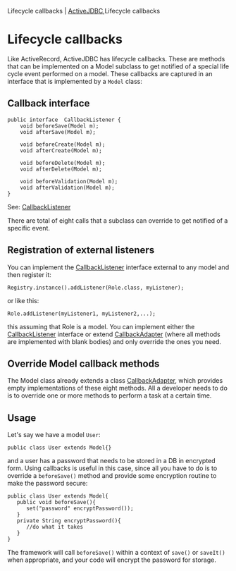 Lifecycle callbacks | <a href="/activejdbc">ActiveJDBC</a>,Lifecycle callbacks


<div id="toc"></div>

# Lifecycle callbacks

Like ActiveRecord, ActiveJDBC has lifecycle callbacks. These are methods that can be implemented on a Model subclass to get notified of a special life cycle event performed on a model. These callbacks are captured in an interface that is implemented by a `Model` class:

## Callback interface

~~~~ {.java}
public interface  CallbackListener {
    void beforeSave(Model m);
    void afterSave(Model m);

    void beforeCreate(Model m);
    void afterCreate(Model m);

    void beforeDelete(Model m);
    void afterDelete(Model m);

    void beforeValidation(Model m);
    void afterValidation(Model m);
}
~~~~

See: [CallbackListener](http://javalite.github.io/activejdbc/org/javalite/activejdbc/CallbackListener.html)

There are total of eight calls that a subclass can override to get notified of a specific event.

## Registration of external listeners

You can implement the [CallbackListener](http://javalite.github.io/activejdbc/org/javalite/activejdbc/CallbackListener.html)
interface external to any model and then register it:

~~~~ {.java}
Registry.instance().addListener(Role.class, myListener);
~~~~

or like this:

~~~~ {.java}
Role.addListener(myListener1, myListener2,...);
~~~~

this assuming that Role is a model. You can implement either the [CallbackListener](http://javalite.github.io/activejdbc/org/javalite/activejdbc/CallbackListener.html) interface or extend
[CallbackAdapter](http://javalite.github.io/activejdbc/org/javalite/activejdbc/CallbackAdapter.html) (where all methods
are implemented with blank bodies) and only override the ones you need.

## Override Model callback methods

The Model class already extends a class [CallbackAdapter](http://javalite.github.io/activejdbc/org/javalite/activejdbc/CallbackAdapter.html),
which provides empty implementations of these eight methods. All a developer needs to do is to override one or more
methods to perform a task at a certain time.

## Usage

Let's say we have a model `User`:

~~~~ {.java}
public class User extends Model{}
~~~~

and a user has a password that needs to be stored in a DB in encrypted form. Using callbacks is useful in this case,
since all you have to do is to override a `beforeSave()` method and provide some encryption routine to make the password secure:

~~~~ {.java}
public class User extends Model{
   public void beforeSave(){
      set("password" encryptPassword());
   }   
   private String encryptPassword(){
      //do what it takes
   }
}
~~~~

The framework will call `beforeSave()` within a context of `save()` or `saveIt()` when appropriate, and your
code will encrypt the password for storage.

